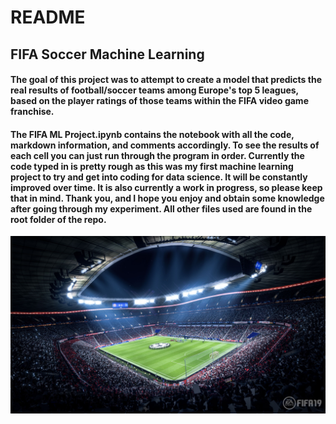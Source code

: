 # README
## FIFA Soccer Machine Learning

#### The goal of this project was to attempt to create a model that predicts the real results of football/soccer teams among Europe's top 5 leagues, based on the player ratings of those teams within the FIFA video game franchise.

#### The FIFA ML Project.ipynb contains the notebook with all the code, markdown information, and comments accordingly. To see the results of each cell you can just run through the program in order. Currently the code typed in is pretty rough as this was my first machine learning project to try and get into coding for data science. It will be constantly improved over time. It is also currently a work in progress, so please keep that in mind. Thank you, and I hope you enjoy and obtain some knowledge after going through my experiment. All other files used are found in the root folder of the repo. 

![StadPic](Stadium.jpg)
